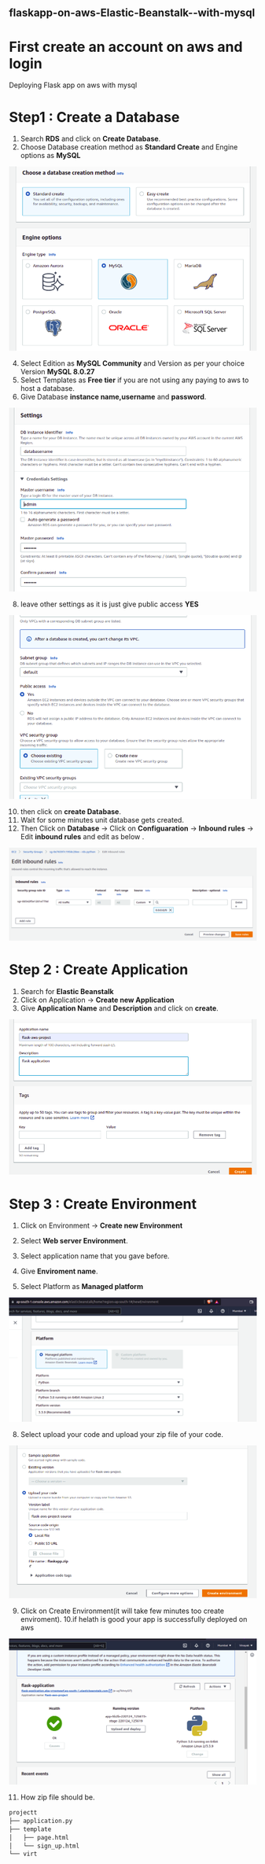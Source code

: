 ## flaskapp-on-aws-Elastic-Beanstalk--with-mysql
# First create an account on aws and login
Deploying Flask app on aws with mysql

# Step1 : Create a Database

  1. Search **RDS** and click on **Create Database**.
  2. Choose Database creation method as **Standard Create** and Engine options as **MySQL**
  
  
![This is an image](https://github.com/vinayak1809/flaskapp-on-aws-Elastic-Beanstalk--with-mysql/blob/master/image/engine%201.png)


  4. Select Edition as **MySQL Community** and Version as per your choice Version **MySQL 8.0.27**
  5. Select Templates as **Free tier** if you are not using any paying to aws to host a database.
  6. Give Database **instance name,username** and **password**.


![This is an image](https://github.com/vinayak1809/flaskapp-on-aws-Elastic-Beanstalk--with-mysql/blob/master/image/instance.png)


  8. leave other settings as it is just give public access **YES**


![This is an image](https://github.com/vinayak1809/flaskapp-on-aws-Elastic-Beanstalk--with-mysql/blob/master/image/public%20access.png)


  10. then click on **create Database**.
  11. Wait for some minutes unit database gets created.
  12. Then Click on **Database** -> Click on **Configuaration** -> **Inbound rules** -> Edit **inbound rules** and edit as below .


![This is an image](https://github.com/vinayak1809/flaskapp-on-aws-Elastic-Beanstalk--with-mysql/blob/master/image/inbound.png)



  

 # Step 2 : Create Application 
  
   1. Search for **Elastic Beanstalk**
   2. Click on Application -> **Create new Application**
   3. Give **Application Name** and **Description** and click on **create**.


![This is an image](https://github.com/vinayak1809/flaskapp-on-aws-Elastic-Beanstalk--with-mysql/blob/master/image/application%20name.png)


 
 # Step 3 : Create Environment
 
  1. Click on Environment -> **Create new Environment**
  2. Select **Web server Environment**.
  3. Select application name that you gave before.
  4. Give **Enviroment name**. 
 
  6. Select Platform as **Managed platform**


![This is an image](https://github.com/vinayak1809/flaskapp-on-aws-Elastic-Beanstalk--with-mysql/blob/master/image/selectplatform.png)


  8. Select upload your code and upload your zip file of your code.


![This is an image](https://github.com/vinayak1809/flaskapp-on-aws-Elastic-Beanstalk--with-mysql/blob/master/image/file%20upload.png)


  9. Click on Create Environment(it will take few minutes too create enviroment).
  10.if helath is good your app is successfully deployed on aws
  

![This is an image](https://github.com/vinayak1809/flaskapp-on-aws-Elastic-Beanstalk--with-mysql/blob/master/image/health.png)

  
  11.  How zip file should be.
    
```bash
projectt
├── application.py
├── template
│   ├── page.html
│   └── sign_up.html
└── virt
```
  
